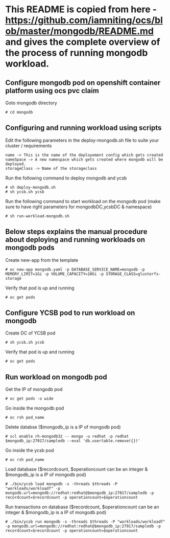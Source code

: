 # This README is copied from here -https://github.com/iamniting/ocs/blob/master/mongodb/README.md and gives the complete overview of the process of running mongodb workload.

## Configure mongodb pod on openshift container platform using ocs pvc claim

Goto mongodb directory
```
# cd mongodb
```

## Configuring and running workload using scripts

Edit the following parameters in the deploy-mongodb.sh file to suite your cluster / requirements
```
name -> This is the name of the deployement config which gets created
nameSpace -> A new namespace which gets created where mongodb will be deployed.
storageClass -> Name of the storageclass 
```

Run the following command to deploy mongodb and ycsb
```
# sh deploy-mongodb.sh
# sh ycsb.sh ycsb
```

Run the following command to start workload on the mongodb pod (make sure to have right parameters for mongodbDC,ycsbDC & namespace)
```
# sh run-workload-mongodb.sh
```

## Below steps explains the manual procedure about deploying and running workloads on mongodb pods

Create new-app from the template                                                
```                                                                             
# oc new-app mongodb.yaml -p DATABASE_SERVICE_NAME=mongodb -p MEMORY_LIMIT=1Gi -p VOLUME_CAPACITY=10Gi -p STORAGE_CLASS=glusterfs-storage
```                                                                             
                                                                                
Verify that pod is up and running                                               
```                                                                             
# oc get pods
```

## Configure YCSB pod to run workload on mongodb

Create DC of YCSB pod
```
# sh ycsb.sh ycsb
```

Verify that pod is up and running
```
# oc get pods
```

## Run workload on mongodb pod

Get the IP of mongodb pod
```
# oc get pods -o wide
```

Go inside the mongodb pod
```
# oc rsh pod_name
```

Delete databse ($mongodb_ip is a IP of mongodb pod)
```
# scl enable rh-mongodb32 -- mongo -u redhat -p redhat $mongodb_ip:27017/sampledb --eval 'db.usertable.remove({})'
```

Go inside the ycsb pod
```
# oc rsh pod_name
```

Load database ($recordcount, $operationcount can be an integer & $mongodb_ip is a IP of mongodb pod)
```
# ./bin/ycsb load mongodb -s -threads $threads -P "workloads/workloadf" -p mongodb.url=mongodb://redhat:redhat@$mongodb_ip:27017/sampledb -p recordcount=$recordcount -p operationcount=$operationcount
```

Run transactions on database ($recordcount, $operationcount can be an integer & $mongodb_ip is a IP of mongodb pod)
```
# ./bin/ycsb run mongodb -s -threads $threads -P "workloads/workloadf" -p mongodb.url=mongodb://redhat:redhat@$mongodb_ip:27017/sampledb -p recordcount=$recordcount -p operationcount=$operationcount
```
